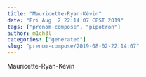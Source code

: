 ```yaml
---
title: "Mauricette-Ryan-Kévin"
date: "Fri Aug  2 22:14:07 CEST 2019"
tags: ["prenom-compose", "pipotron"]
author: m1ch3l
categories: ["generated"]
slug: "prenom-compose/2019-08-02-22:14:07"
---
```


Mauricette-Ryan-Kévin
